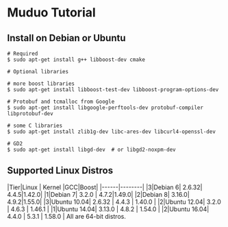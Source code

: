 # Muduo Tutorial



## Install on Debian or Ubuntu

```shell
# Required
$ sudo apt-get install g++ libboost-dev cmake

# Optional libraries

# more boost libraries
$ sudo apt-get install libboost-test-dev libboost-program-options-dev

# Protobuf and tcmalloc from Google
$ sudo apt-get install libgoogle-perftools-dev protobuf-compiler libprotobuf-dev

# some C libraries
$ sudo apt-get install zlib1g-dev libc-ares-dev libcurl4-openssl-dev

# GD2
$ sudo apt-get install libgd-dev  # or libgd2-noxpm-dev
```

## Supported Linux Distros

|Tier|Linux | Kernel |GCC|Boost|
|------|--------|
|3|Debian 6| 2.6.32| 4.4.5|1.42.0|
|1|Debian 7| 3.2.0 | 4.7.2|1.49.0|
|2|Debian 8| 3.16.0| 4.9.2|1.55.0|
|3|Ubuntu 10.04| 2.6.32 | 4.4.3 | 1.40.0 |
|2|Ubuntu 12.04| 3.2.0  | 4.6.3 | 1.46.1 |
|1|Ubuntu 14.04| 3.13.0 | 4.8.2 | 1.54.0 |
|2|Ubuntu 16.04| 4.4.0 | 5.3.1 | 1.58.0 |
All are 64-bit distros.
